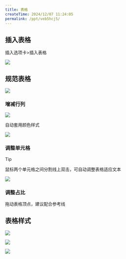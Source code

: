 ```yaml
---
title: 表格
createTime: 2024/12/07 11:24:05
permalink: /ppt/veb5hcj5/
---
```


## 插入表格

插入选项卡>插入表格

![](https://file.iglooblog.top/pmzd/%E6%88%AA%E5%B1%8F2024-12-07%2014.52.09.webp)

## 规范表格

![](https://file.iglooblog.top/pmzd/%E6%88%AA%E5%B1%8F2024-12-07%2014.59.23.webp)

### 增减行列

![](https://file.iglooblog.top/pmzd/%E6%88%AA%E5%B1%8F2024-12-07%2014.50.53.webp)

自动套用颜色样式

![](https://file.iglooblog.top/pmzd/PixPin_2024-12-07_14-54-39.webp)

### 调整单元格

> [!tip]
>
> 鼠标两个单元格之间分割线上双击，可自动调整表格适应文本

![](https://file.iglooblog.top/pmzd/%E6%88%AA%E5%B1%8F2024-12-07%2014.55.19.webp)

### 调整占比

拖动表格顶点，建议配合参考线

## 表格样式

![](https://file.iglooblog.top/pmzd/%E6%88%AA%E5%B1%8F2024-12-07%2014.56.27.webp)

![](https://file.iglooblog.top/pmzd/%E6%88%AA%E5%B1%8F2024-12-07%2015.04.44.webp)

![](https://file.iglooblog.top/pmzd/%E6%88%AA%E5%B1%8F2024-12-07%2015.05.45.webp)
